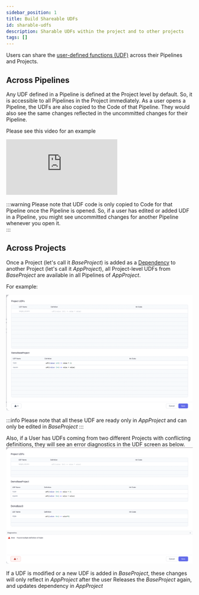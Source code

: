 ```yaml
---
sidebar_position: 1
title: Build Shareable UDFs
id: sharable-udfs
description: Sharable UDFs within the project and to other projects
tags: []
---
```


Users can share the [user-defined functions (UDF)](/docs/low-code-spark/extensibility/user-defined-functions.md) across their Pipelines and Projects.

## Across Pipelines

Any UDF defined in a Pipeline is defined at the Project level by default. So, it is accessible to all Pipelines in the Project immediately.
As a user opens a Pipeline, the UDFs are also copied to the Code of that Pipeline. They would also see the same changes reflected in the uncommitted changes for their Pipeline.

Please see this video for an example

<div style={{position: 'relative', 'padding-bottom': '56.25%', height: 0}}>
   <iframe src="https://www.loom.com/embed/94c362dcffe04a66be6d63502f0c0cfb" frameborder="0" webkitallowfullscreen mozallowfullscreen allowfullscreen
      style={{position: 'absolute', top: 0, left: 0, width: '100%', height: '100%'}}></iframe>
</div>

:::warning
Please note that UDF code is only copied to Code for that Pipeline once the Pipeline is opened.
So, if a user has edited or added UDF in a Pipeline, you might see uncommitted changes for another Pipeline whenever you open it.  
:::

## Across Projects

Once a Project (let's call it _BaseProject_) is added as a [Dependency](/docs/package-hub/package-hub.md#use-a-package) to another Project (let's call it _AppProject_), all Project-level UDFs from _BaseProject_ are available in all Pipelines of _AppProject_.

For example:

![SharedUDFs](./img/SharedUDFs.png)

:::info
Please note that all these UDF are ready only in _AppProject_ and can only be edited in _BaseProject_
:::

Also, if a User has UDFs coming from two different Projects with conflicting definitions, they will see an error diagnostics in the UDF screen as below.
![UDFConflict](./img/UDFConflictError.png)

If a UDF is modified or a new UDF is added in _BaseProject_, these changes will only reflect in _AppProject_ after the user Releases the _BaseProject_ again, and updates dependency in _AppProject_
